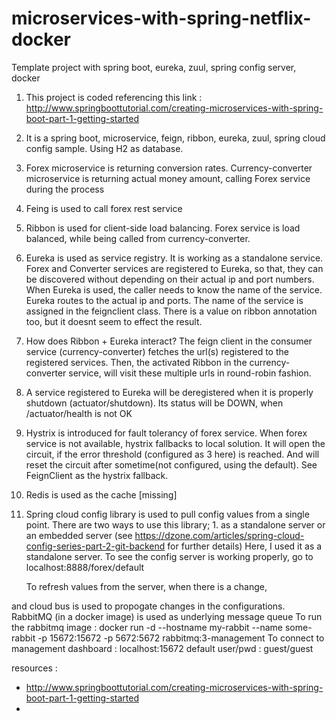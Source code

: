 # microservices-with-spring-netflix-docker
Template project with spring boot, eureka, zuul, spring config server, docker

1. This project is coded referencing this link : http://www.springboottutorial.com/creating-microservices-with-spring-boot-part-1-getting-started
2. It is a spring boot, microservice, feign, ribbon, eureka, zuul, spring cloud config sample. Using H2 as database.
3. Forex microservice is returning conversion rates. Currency-converter microservice is returning actual money amount, calling Forex service during the process
4. Feing is used to call forex rest service
5. Ribbon is used for client-side load balancing. Forex service is load balanced, while being called from currency-converter.
6. Eureka is used as service registry. It is working as a standalone service. 
   Forex and Converter services are registered to Eureka, so that, they can be discovered without depending on their actual ip and port numbers.
   When Eureka is used, the caller needs to know the name of the service. Eureka routes to the actual ip and ports.
   The name of the service is assigned in the feignclient class. There is a value on ribbon annotation too, but it doesnt seem to effect the result.  
7. How does Ribbon + Eureka interact? 
	The feign client in the consumer service (currency-converter) fetches the url(s) registered to the registered services. 
	Then, the activated Ribbon in the currency-converter service, will visit these multiple urls in round-robin fashion. 
8. A service registered to Eureka will be deregistered when it is properly shutdown (actuator/shutdown). Its status will be DOWN, when /actuator/health is not OK
9. Hystrix is introduced for fault tolerancy of forex service. When forex service is not available, hystrix fallbacks to local solution. 
   It will open the circuit, if the error threshold (configured as 3 here) is reached. And will reset the circuit after sometime(not configured, using the default).
   See FeignClient as the hystrix fallback.
10. Redis is used as the cache [missing]
11. Spring cloud config library is used to pull config values from a single point. 
	There are two ways to use this library; 1. as a standalone server or an embedded server (see https://dzone.com/articles/spring-cloud-config-series-part-2-git-backend for further details)
	Here, I used it as a standalone server. 
	To see the config server is working properly, go to localhost:8888/forex/default

	To refresh values from the server, when there is a change, 
	
 and cloud bus is used to propogate changes in the configurations. RabbitMQ (in a docker image) is used as underlying message queue
    To run the rabbitmq image : docker run -d --hostname my-rabbit --name some-rabbit -p 15672:15672 -p 5672:5672 rabbitmq:3-management
	To connect to management dashboard : localhost:15672
	default user/pwd : guest/guest


   

resources :
 - http://www.springboottutorial.com/creating-microservices-with-spring-boot-part-1-getting-started
 -
